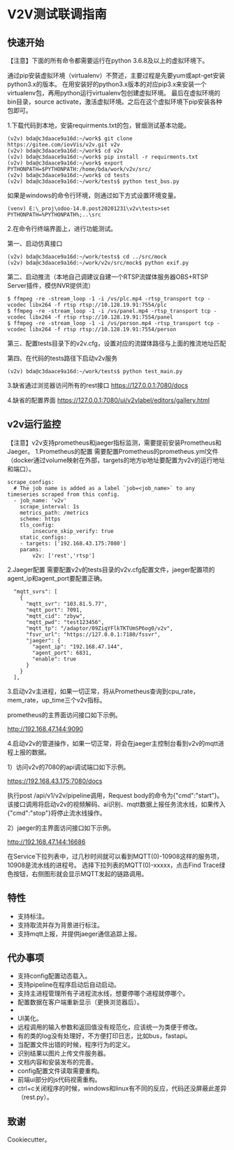 V2V测试联调指南
=====================

快速开始
--------
【注意】下面的所有命令都需要运行在python 3.6.8及以上的虚拟环境下。

通过pip安装虚拟环境（virtualenv）不赘述，主要过程是先要yum或apt-get安装python3.x的版本。
在用安装好的python3.x版本的对应pip3.x来安装一个virtualenv包，再用python运行virtualenv包创建虚拟环境。
最后在虚拟环境的bin目录，source activate，激活虚拟环境。之后在这个虚拟环境下pip安装各种包即可。

1.下载代码到本地，安装requirments.txt的包，冒烟测试基本功能。

```
(v2v) bda@c3daace9a16d:~/work$ git clone https://gitee.com/iovVis/v2v.git v2v
(v2v) bda@c3daace9a16d:~/work$ cd v2v
(v2v) bda@c3daace9a16d:~/work$ pip install -r requirments.txt
(v2v) bda@c3daace9a16d:~/work$ export PYTHONPATH=$PYTHONPATH:/home/bda/work/v2v/src/
(v2v) bda@c3daace9a16d:~/work$ cd tests
(v2v) bda@c3daace9a16d:~/work/tests$ python test_bus.py
```
如果是windows的命令行环境，则通过如下方式设置环境变量。
```
(venv) E:\_proj\odoo-14.0.post20201231\v2v\tests>set PYTHONPATH=%PYTHONPATH%;..\src
```
2.在命令行终端界面上，进行功能测试。

第一、启动仿真接口
```
(v2v) bda@c3daace9a16d:~/work/tests$ cd ../src/mock
(v2v) bda@c3daace9a16d:~/work/v2v/src/mock$ python exif.py
```
第二、启动推流（本地自己调建议自建一个RTSP流媒体服务器OBS+RTSP Server插件，模仿NVR提供流）
```
$ ffmpeg -re -stream_loop -1 -i /vs/plc.mp4 -rtsp_transport tcp -vcodec libx264 -f rtsp rtsp://10.128.19.91:7554/plc
$ ffmpeg -re -stream_loop -1 -i /vs/panel.mp4 -rtsp_transport tcp -vcodec libx264 -f rtsp rtsp://10.128.19.91:7554/panel
$ ffmpeg -re -stream_loop -1 -i /vs/person.mp4 -rtsp_transport tcp -vcodec libx264 -f rtsp rtsp://10.128.19.91:7554/person
```
第三、配置tests目录下的v2v.cfg，设置对应的流媒体路径与上面的推流地址匹配


第四、在代码的tests路径下启动v2v服务
```
(v2v) bda@c3daace9a16d:~/work/tests$ python test_main.py
```

3.缺省通过浏览器访问所有的rest接口
https://127.0.0.1:7080/docs

4.缺省的配置界面
https://127.0.0.1:7080/ui/v2vlabel/editors/gallery.html

v2v运行监控
--------
【注意】v2v支持prometheus和jaeger指标监测，需要提前安装Prometheus和Jaeger。
1.Prometheus的配置
需要配置Prometheus的prometheus.yml文件（docker通过volume映射在外部，targets的地方ip地址要配置为v2v的运行地址和端口）。
```
scrape_configs:
  # The job name is added as a label `job=<job_name>` to any timeseries scraped from this config.
  - job_name: 'v2v'
    scrape_interval: 1s
    metrics_path: /metrics
    scheme: https
    tls_config:
        insecure_skip_verify: true
    static_configs:
    - targets: ['192.168.43.175:7080']
    params:
        v2v: ['rest','rtsp']

```
2.Jaeger配置
需要配置v2v的tests目录的v2v.cfg配置文件，jaeger配置项的agent_ip和agent_port要配置正确。
```
  "mqtt_svrs": [
    {
      "mqtt_svr": "103.81.5.77",
      "mqtt_port": 7091,
      "mqtt_cid": "zbyw",
      "mqtt_pwd": "test123456",
      "mqtt_tp": "/adaptor/09ZiqYFlkTKTUmSP6og0/v2v",
      "fsvr_url": "https://127.0.0.1:7180/fssvr",
      "jaeger": {
        "agent_ip": "192.168.47.144",
        "agent_port": 6831,
        "enable": true
      }
    }
  ],
```
3.启动v2v主进程，如果一切正常，将从Prometheus查询到cpu_rate，mem_rate，up_time三个v2v指标。

prometheus的主界面访问接口如下示例。

http://192.168.47.144:9090

4.启动v2v的管道操作，如果一切正常，将会在jaeger主控制台看到v2v的mqtt进程上报的数据。

1）访问v2v的7080的api调试端口如下示例。

https://192.168.43.175:7080/docs

执行post /api/v1/v2v/pipeline调用，Request body的命令为{"cmd":"start"}。
该接口调用将启动v2v的视频解码、ai识别、mqtt数据上报任务流水线，如果传入{"cmd":"stop"}将停止流水线操作。

2）jaeger的主界面访问接口如下示例。

http://192.168.47.144:16686

在Service下拉列表中，过几秒时间就可以看到MQTT(0)-10908这样的服务项，10908是流水线的进程号。
选择下拉列表的MQTT(0)-xxxxx，点击Find Trace绿色按钮，右侧图形就会显示MQTT发起的链路调用。

特性
--------

- 支持标注。
- 支持取流并存为背景进行标注。
- 支持mqtt上报，并提供jaeger通信追踪上报。

代办事项
--------
- 支持config配置动态载入。
- 支持pipeline在程序启动后自动启动。
- 支持主进程管理所有子进程流水线，想要停哪个进程就停哪个。
- 配置数据在客户端重新显示（更换浏览器后）。
- 
- UI美化。 
- 远程调用的输入参数和返回值没有规范化，应该统一为类便于修改。
- 有的类的log没有处理好，不方便打印日志，比如bus，fastapi。
- 当配置文件出错的时候，程序行为的定义。
- 识别结果以图片上传文件服务器。
- 文档内容和安装发布的完善。
- config配置文件读取需要重构。
- 前端ui部分的js代码视需重构。
- ctrl+c关闭程序的时候，windows和linux有不同的反应，代码还没屏蔽此差异（rest.py）。

致谢
-------

Cookiecutter。

